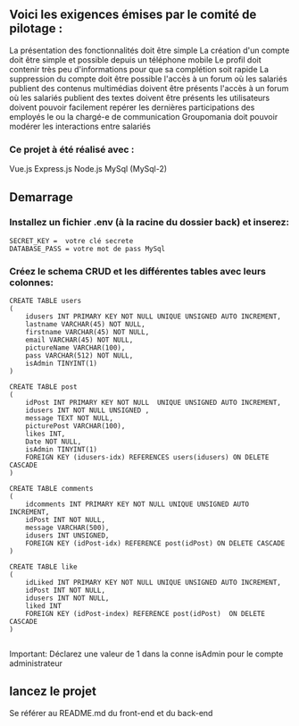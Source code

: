 
## Voici les exigences émises par le comité de pilotage :

La présentation des fonctionnalités doit être simple
La création d'un compte doit être simple et possible depuis un téléphone mobile
Le profil doit contenir très peu d'informations pour que sa complétion soit rapide
La suppression du compte doit être possible
l'accès à un forum où les salariés publient des contenus multimédias doivent être présents
l'accès à un forum où les salariés publient des textes doivent être présents
les utilisateurs doivent pouvoir facilement repérer les dernières participations des employés
le ou la chargé-e de communication Groupomania doit pouvoir modérer les interactions entre salariés

### Ce projet à été réalisé avec :

Vue.js
Express.js
Node.js
MySql (MySql-2)

## Demarrage

### Installez un fichier .env (à la racine du dossier back) et inserez:

```
SECRET_KEY =  votre clé secrete
DATABASE_PASS = votre mot de pass MySql

```
### Créez le schema CRUD et les différentes tables avec leurs colonnes:

```
CREATE TABLE users
(
    idusers INT PRIMARY KEY NOT NULL UNIQUE UNSIGNED AUTO INCREMENT,
    lastname VARCHAR(45) NOT NULL,
    firstname VARCHAR(45) NOT NULL,
    email VARCHAR(45) NOT NULL,
    pictureName VARCHAR(100),
    pass VARCHAR(512) NOT NULL,
    isAdmin TINYINT(1)   
)

CREATE TABLE post
(
    idPost INT PRIMARY KEY NOT NULL  UNIQUE UNSIGNED AUTO INCREMENT,
    idusers INT NOT NULL UNSIGNED ,
    message TEXT NOT NULL,
    picturePost VARCHAR(100),
    likes INT,
    Date NOT NULL,
    isAdmin TINYINT(1) 
    FOREIGN KEY (idusers-idx) REFERENCES users(idusers) ON DELETE CASCADE
)

CREATE TABLE comments
(
    idcomments INT PRIMARY KEY NOT NULL UNIQUE UNSIGNED AUTO INCREMENT,
    idPost INT NOT NULL,
    message VARCHAR(500),
    idusers INT UNSIGNED,
    FOREIGN KEY (idPost-idx) REFERENCE post(idPost) ON DELETE CASCADE
)

CREATE TABLE like
(
    idLiked INT PRIMARY KEY NOT NULL UNIQUE UNSIGNED AUTO INCREMENT,
    idPost INT NOT NULL,
    idusers INT NOT NULL,
    liked INT
    FOREIGN KEY (idPost-index) REFERENCE post(idPost)  ON DELETE CASCADE
)


```
Important: Déclarez une valeur de 1 dans la conne isAdmin pour le compte administrateur

## lancez le projet

Se référer au README.md du front-end et du back-end